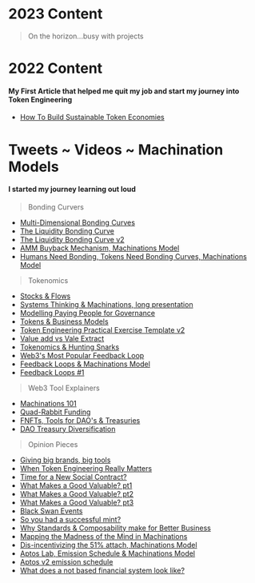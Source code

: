 # 2023 Content

> On the horizon...busy with projects

# 2022 Content

#### My First Article that helped me quit my job and start my journey into Token Engineering

- [How To Build Sustainable Token Economies](https://mirror.xyz/curiousrabbit.eth/IHaOnyhG3iiKMdShYx84zGaiGP70qZaHMsqR6Iih5UQ)


# Tweets ~ Videos ~ Machination Models

#### I started my journey learning out loud

> Bonding Curvers
- [Multi-Dimensional Bonding Curves](https://twitter.com/curiousrabbit27/status/1587894096403648512?s=20&t=McN1oUVa1HHklPqQL32gIg)
- [The Liquidity Bonding Curve](https://twitter.com/curiousrabbit27/status/1584687165954400256?s=20&t=McN1oUVa1HHklPqQL32gIg)
- [The Liquidity Bonding Curve v2](https://twitter.com/curiousrabbit27/status/1585032611100958721?s=20&t=McN1oUVa1HHklPqQL32gIg)
- [AMM Buyback Mechanism, Machinations Model](https://twitter.com/curiousrabbit27/status/1580247746128228353?s=20&t=McN1oUVa1HHklPqQL32gIg)
- [Humans Need Bonding, Tokens Need Bonding Curves, Machinations Model](https://twitter.com/curiousrabbit27/status/1579557064359448576?s=20&t=McN1oUVa1HHklPqQL32gIg) 

> Tokenomics
- [Stocks & Flows](https://twitter.com/curiousrabbit27/status/1604843632737284096?s=20&t=McN1oUVa1HHklPqQL32gIg)
- [Systems Thinking & Machinations, long presentation](https://twitter.com/curiousrabbit27/status/1603499180793667603?s=20&t=McN1oUVa1HHklPqQL32gIg)
- [Modelling Paying People for Governance](https://twitter.com/curiousrabbit27/status/1593572154544627712?s=20&t=McN1oUVa1HHklPqQL32gIg)
- [Tokens & Business Models](https://twitter.com/curiousrabbit27/status/1592829199961952256?s=20&t=McN1oUVa1HHklPqQL32gIg)
- [Token Engineering Practical Exercise Template v2](https://twitter.com/curiousrabbit27/status/1588014778286592000?s=20&t=McN1oUVa1HHklPqQL32gIg)
- [Value add vs Vale Extract](https://twitter.com/curiousrabbit27/status/1584245103639801857?s=20&t=McN1oUVa1HHklPqQL32gIg)
- [Tokenomics & Hunting Snarks](https://twitter.com/curiousrabbit27/status/1581010634275450882?s=20&t=McN1oUVa1HHklPqQL32gIg)
- [Web3's Most Popular Feedback Loop](https://twitter.com/curiousrabbit27/status/1579182890772226048?s=20&t=McN1oUVa1HHklPqQL32gIg)
- [Feedback Loops & Machinations Model](https://twitter.com/curiousrabbit27/status/1578428930029019138?s=20&t=McN1oUVa1HHklPqQL32gIg)
- [Feedback Loops #1](https://twitter.com/curiousrabbit27/status/1578187865401348096?s=20&t=McN1oUVa1HHklPqQL32gIg)

> Web3 Tool Explainers
- [Machinations 101](https://twitter.com/curiousrabbit27/status/1588871421912322048?s=20&t=McN1oUVa1HHklPqQL32gIg)
- [Quad-Rabbit Funding](https://twitter.com/curiousrabbit27/status/1588400899831238657?s=20&t=McN1oUVa1HHklPqQL32gIg)
- [FNFTs, Tools for DAO's & Treasuries](https://twitter.com/curiousrabbit27/status/1581419049904640001?s=20&t=McN1oUVa1HHklPqQL32gIg)
- [DAO Treasury Diversification](https://twitter.com/curiousrabbit27/status/1582463776472735745?s=20&t=McN1oUVa1HHklPqQL32gIg)



> Opinion Pieces
- [Giving big brands, big tools](https://twitter.com/curiousrabbit27/status/1603741793446776834?s=20&t=McN1oUVa1HHklPqQL32gIg)
- [When Token Engineering Really Matters](https://twitter.com/curiousrabbit27/status/1601937650327371776?s=20&t=McN1oUVa1HHklPqQL32gIg)
- [Time for a New Social Contract?](https://twitter.com/curiousrabbit27/status/1593183686304096256?s=20&t=McN1oUVa1HHklPqQL32gIg)
- [What Makes a Good Valuable? pt1](https://twitter.com/curiousrabbit27/status/1592207527240171521?s=20&t=McN1oUVa1HHklPqQL32gIg)
- [What Makes a Good Valuable? pt2](https://twitter.com/curiousrabbit27/status/1592461489751085058?s=20&t=McN1oUVa1HHklPqQL32gIg)
- [What Makes a Good Valuable? pt3](https://twitter.com/curiousrabbit27/status/1594413144259973120?s=20&t=McN1oUVa1HHklPqQL32gIg)
- [Black Swan Events](https://twitter.com/curiousrabbit27/status/1585279710644375552?s=20&t=McN1oUVa1HHklPqQL32gIg)
- [So you had a successful mint?](https://twitter.com/curiousrabbit27/status/1584276244723474432?s=20&t=McN1oUVa1HHklPqQL32gIg)
- [Why Standards & Composability make for Better Business](https://twitter.com/curiousrabbit27/status/1583468920706826240?s=20&t=McN1oUVa1HHklPqQL32gIg)
- [Mapping the Madness of the Mind in Machinations](https://twitter.com/curiousrabbit27/status/1582068436838264834?s=20&t=McN1oUVa1HHklPqQL32gIg)
- [Dis-incentivizing the 51% attach, Machinations Model](https://twitter.com/curiousrabbit27/status/1580247746128228353?s=20&t=McN1oUVa1HHklPqQL32gIg)
- [Aptos Lab, Emission Schedule & Machinations Model](https://twitter.com/curiousrabbit27/status/1582407599462326272?s=20&t=McN1oUVa1HHklPqQL32gIg)
- [Aptos v2 emission schedule](https://twitter.com/curiousrabbit27/status/1583092859372130305?s=20&t=McN1oUVa1HHklPqQL32gIg)
- [What does a not based financial system look like?](https://twitter.com/curiousrabbit27/status/1577122572847939587?s=20&t=McN1oUVa1HHklPqQL32gIg)

